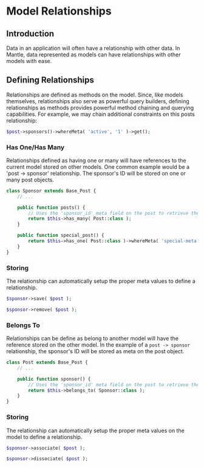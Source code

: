 Model Relationships
===================

## Introduction
Data in an application will often have a relationship with other data. In Mantle, data represented as models can have relationships with other models with ease.

## Defining Relationships
Relationships are defined as methods on the model. Since, like models themselves, relationships also serve as powerful query builders, defining relationships as methods provides powerful method chaining and querying capabilities. For example, we may chain additional constraints on this posts relationship:

```php
$post->sponsors()->whereMeta( 'active', '1' )->get();
```

### Has One/Has Many
Relationships defined as having one or many will have references to the current model stored on other models. One common example would be a 'post -> sponsor' relationship. The sponsor's ID will be stored on one or many post objects.

```php
class Sponsor extends Base_Post {
	// ...

	public function posts() {
		// Uses the 'sponsor_id' meta field on the post to retrieve the sponsor.
		return $this->has_many( Post::class );
	}

	public function special_post() {
		return $this->has_one( Post::class )->whereMeta( 'special-meta', '1' );
	}
}
```

### Storing
The relationship can automatically setup the proper meta values to define a relationship.

```php
$sponsor->save( $post );

$sponsor->remove( $post );
```

### Belongs To
Relationships can be define as belong to another model will have the reference stored on the other model. In the example of a  `post -> sponsor` relationship, the sponsor's ID will be stored as meta on the post object.

```php
class Post extends Base_Post {
	// ...

	public function sponsor() {
		// Uses the 'sponsor_id' meta field on the post to retrieve the sponsor.
		return $this->belongs_to( Sponsor::class );
	}
}
```

### Storing
The relationship can automatically setup the proper meta values on the model to define a relationship.

```php
$sponsor->associate( $post );

$sponsor->dissociate( $post );
```

